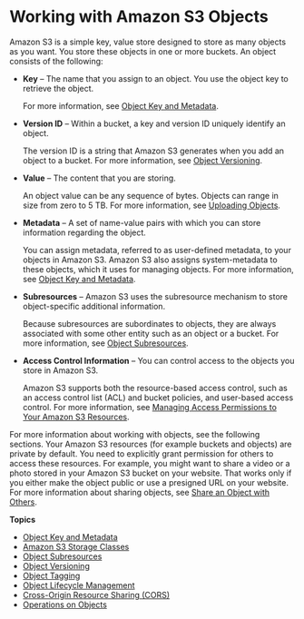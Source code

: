 # Working with Amazon S3 Objects<a name="UsingObjects"></a>

Amazon S3 is a simple key, value store designed to store as many objects as you want\. You store these objects in one or more buckets\. An object consists of the following:
+ **Key** – The name that you assign to an object\. You use the object key to retrieve the object\.

  For more information, see [Object Key and Metadata](UsingMetadata.md)\.
+ **Version ID** – Within a bucket, a key and version ID uniquely identify an object\. 

  The version ID is a string that Amazon S3 generates when you add an object to a bucket\. For more information, see [Object Versioning](ObjectVersioning.md)\.
+ **Value** – The content that you are storing\.

  An object value can be any sequence of bytes\. Objects can range in size from zero to 5 TB\. For more information, see [Uploading Objects](UploadingObjects.md)\. 
+ **Metadata** – A set of name\-value pairs with which you can store information regarding the object\.

  You can assign metadata, referred to as user\-defined metadata, to your objects in Amazon S3\. Amazon S3 also assigns system\-metadata to these objects, which it uses for managing objects\. For more information, see [Object Key and Metadata](UsingMetadata.md)\.
+ **Subresources** – Amazon S3 uses the subresource mechanism to store object\-specific additional information\. 

  Because subresources are subordinates to objects, they are always associated with some other entity such as an object or a bucket\. For more information, see [Object Subresources](ObjectAndSoubResource.md)\.
+ **Access Control Information** – You can control access to the objects you store in Amazon S3\.

  Amazon S3 supports both the resource\-based access control, such as an access control list \(ACL\) and bucket policies, and user\-based access control\. For more information, see [Managing Access Permissions to Your Amazon S3 Resources](s3-access-control.md)\.

For more information about working with objects, see the following sections\. Your Amazon S3 resources \(for example buckets and objects\) are private by default\. You need to explicitly grant permission for others to access these resources\. For example, you might want to share a video or a photo stored in your Amazon S3 bucket on your website\. That works only if you either make the object public or use a presigned URL on your website\. For more information about sharing objects, see [Share an Object with Others](ShareObjectPreSignedURL.md)\.

**Topics**
+ [Object Key and Metadata](UsingMetadata.md)
+ [Amazon S3 Storage Classes](storage-class-intro.md)
+ [Object Subresources](ObjectAndSoubResource.md)
+ [Object Versioning](ObjectVersioning.md)
+ [Object Tagging](object-tagging.md)
+ [Object Lifecycle Management](object-lifecycle-mgmt.md)
+ [Cross\-Origin Resource Sharing \(CORS\)](cors.md)
+ [Operations on Objects](ObjectOperations.md)